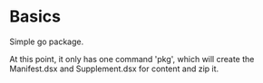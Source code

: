 # Basics

Simple go package. 

At this point, it only has one command 'pkg', which will create the Manifest.dsx
and Supplement.dsx for content and zip it.
